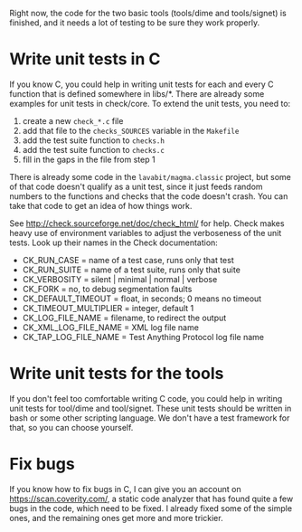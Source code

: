 Right now, the code for the two basic tools (tools/dime and
tools/signet) is finished, and it needs a lot of testing to be sure they
work properly.

Write unit tests in C
====

If you know C, you could help in writing unit tests for each and every C
function that is defined somewhere in libs/*. There are already some
examples for unit tests in check/core. To extend the unit tests, you
need to:

1. create a new `check_*.c` file
2. add that file to the `checks_SOURCES` variable in the `Makefile`
3. add the test suite function to `checks.h`
4. add the test suite function to `checks.c`
5. fill in the gaps in the file from step 1

There is already some code in the `lavabit/magma.classic` project, but
some of that code doesn't qualify as a unit test, since it just feeds
random numbers to the functions and checks that the code doesn't crash.
You can take that code to get an idea of how things work.

See http://check.sourceforge.net/doc/check_html/ for help. Check makes
heavy use of environment variables to adjust the verboseness of the unit
tests. Look up their names in the Check documentation:

* CK_RUN_CASE = name of a test case, runs only that test
* CK_RUN_SUITE = name of a test suite, runs only that suite
* CK_VERBOSITY = silent | minimal | normal | verbose
* CK_FORK = no, to debug segmentation faults
* CK_DEFAULT_TIMEOUT = float, in seconds; 0 means no timeout
* CK_TIMEOUT_MULTIPLIER = integer, default 1
* CK_LOG_FILE_NAME = filename, to redirect the output
* CK_XML_LOG_FILE_NAME = XML log file name
* CK_TAP_LOG_FILE_NAME = Test Anything Protocol log file name

Write unit tests for the tools
====

If you don't feel too comfortable writing C code, you could help in
writing unit tests for tool/dime and tool/signet. These unit tests
should be written in bash or some other scripting language. We don't
have a test framework for that, so you can choose yourself.

Fix bugs
====

If you know how to fix bugs in C, I can give you an account on
https://scan.coverity.com/, a static code analyzer that has found quite
a few bugs in the code, which need to be fixed. I already fixed some of
the simple ones, and the remaining ones get more and more trickier.
